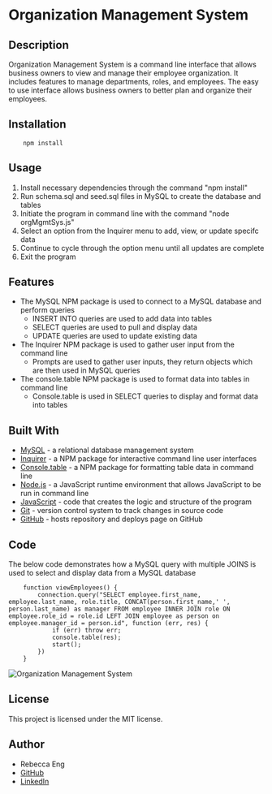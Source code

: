 # Organization Management System

## Description
Organization Management System is a command line interface that allows business owners to view and manage their employee organization. It includes features to manage departments, roles, and employees. The easy to use interface allows business owners to better plan and organize their employees.

## Installation
        npm install

## Usage
1. Install necessary dependencies through the command "npm install"
2. Run schema.sql and seed.sql files in MySQL to create the database and tables
3. Initiate the program in command line with the command "node orgMgmtSys.js"
4. Select an option from the Inquirer menu to add, view, or update specifc data
5. Continue to cycle through the option menu until all updates are complete
6. Exit the program 

## Features
* The MySQL NPM package is used to connect to a MySQL database and perform queries
    * INSERT INTO queries are used to add data into tables
    * SELECT queries are used to pull and display data
    * UPDATE queries are used to update existing data
* The Inquirer NPM package is used to gather user input from the command line
    * Prompts are used to gather user inputs, they return objects which are then used in MySQL queries
* The console.table NPM package is used to format data into tables in command line
    * Console.table is used in SELECT queries to display and format data into tables

## Built With
* [MySQL](https://www.mysql.com/) - a relational database management system
* [Inquirer](https://www.npmjs.com/search?q=inquirer) - a NPM package for interactive command line user interfaces
* [Console.table](https://www.npmjs.com/package/console.table) - a NPM package for formatting table data in command line
* [Node.js](https://nodejs.org/en/) - a JavaScript runtime environment that allows JavaScript to be run in command line
* [JavaScript](https://developer.mozilla.org/en-US/docs/Web/JavaScript) - code that creates the logic and structure of the program
* [Git](https://git-scm.com/) - version control system to track changes in source code
* [GitHub](https://github.com/) - hosts repository and deploys page on GitHub

## Code
The below code demonstrates how a MySQL query with multiple JOINS is used to select and display data from a MySQL database

        function viewEmployees() {
            connection.query("SELECT employee.first_name, employee.last_name, role.title, CONCAT(person.first_name,' ', person.last_name) as manager FROM employee INNER JOIN role ON employee.role_id = role.id LEFT JOIN employee as person on employee.manager_id = person.id", function (err, res) {
                if (err) throw err;
                console.table(res);
                start();
            })
        }

![Organization Management System](assets/org_mgmt_system.gif)

## License
This project is licensed under the MIT license.

## Author
* Rebecca Eng
* [GitHub](https://github.com/engrebecca)
* [LinkedIn](https://www.linkedin.com/in/engrebecca/)
